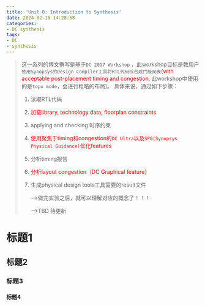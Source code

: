 ```yaml
---
title: 'Unit 0: Introduction to Synthesis'
date: 2024-02-16 14:28:58
categories:
- DC synthesis
tags:
- DC
- synthesis
---
```


> 这一系列的博文撰写是基于`DC 2017 Workshop` ，此workshop目标是教用户`使用Synopsys的Design Compiler工具将RTL代码综合成门级网表`(<font color=red>with acceptable post-placement timing and congestion</font>, 此workshop中使用的是`topo mode`，会进行粗略的布局)。
> 具体来说，通过如下步骤：
>
> 1. 读取RTL代码
>
> 2. <font color=red>加载library, technology data, floorplan constraints</font>
>
> 3. applying and checking 时序约束
>
> 4. <font color=red>使用聚焦于timing和congestion的```DC Ultra```以及```SPG(Synopsys Physical Guidance)```优化features</font>
>
> 5. 分析timing报告
>
> 6. <font color=red>分析layout congestion（DC Graphical feature）</font>
>
> 7. 生成physical design tools工具需要的result文件
>
>    -->做完实验之后，就可以理解对应的概念了！！！
>
>    -->TBD 待更新

# 标题1

## 标题2

### 标题3

#### 标题4



